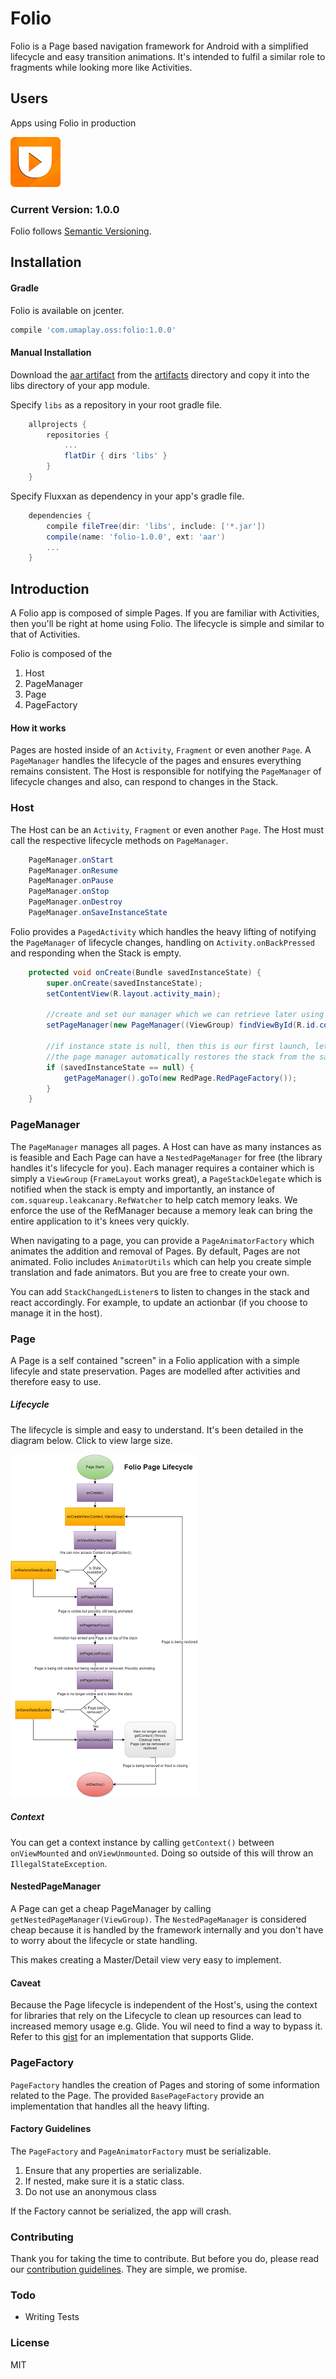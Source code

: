 # Folio

Folio is a Page based navigation framework for Android with a simplified lifecycle and easy transition animations.
It's intended to fulfil a similar role to fragments while looking more like Activities.

## Users

Apps using Folio in production 

[![Umaplay](assets/uma_logo.png)](https://play.google.com/store/apps/details?id=com.umaplay.android)


### Current Version: 1.0.0

Folio follows [Semantic Versioning](http://semver.org/).

## Installation

#### Gradle
Folio is available on jcenter.

```gradle
compile 'com.umaplay.oss:folio:1.0.0'
```

#### Manual Installation
Download the [aar artifact](artifacts/folio-1.0.0.aar) from the [artifacts](artifacts/) directory
and copy it into the libs directory of your app module.

Specify `libs` as a repository in your root gradle file.
```groovy
    allprojects {
        repositories {
            ...
            flatDir { dirs 'libs' }
        }
    }
``` 
   
Specify Fluxxan as dependency in your app's gradle file.
```groovy
    dependencies {
        compile fileTree(dir: 'libs', include: ['*.jar'])
        compile(name: 'folio-1.0.0', ext: 'aar')
        ...
    }
```

## Introduction
A Folio app is composed of simple Pages. If you are familiar with Activities, then you'll be right at home using Folio.
The lifecycle is simple and similar to that of Activities.

Folio is composed of the

1. Host
2. PageManager
3. Page
4. PageFactory

#### How it works

Pages are hosted inside of an `Activity`, `Fragment` or even another `Page`.
A `PageManager` handles the lifecycle of the pages and ensures everything remains consistent.
The Host is responsible for notifying the `PageManager` of lifecycle changes and also, can respond to changes in the Stack.

### Host

The Host can be an `Activity`, `Fragment` or even another `Page`. The Host must call the respective lifecycle methods on `PageManager`.

```java
    PageManager.onStart
    PageManager.onResume
    PageManager.onPause
    PageManager.onStop
    PageManager.onDestroy
    PageManager.onSaveInstanceState
```     

Folio provides a `PagedActivity` which handles the heavy lifting of notifying the `PageManager` of lifecycle changes, handling on `Activity.onBackPressed` and responding when the Stack is empty.

```java
    protected void onCreate(Bundle savedInstanceState) {
        super.onCreate(savedInstanceState);
        setContentView(R.layout.activity_main);
        
        //create and set our manager which we can retrieve later using getPageManager()
        setPageManager(new PageManager((ViewGroup) findViewById(R.id.container), this, App.getRefWatcher(), savedInstanceState));

        //if instance state is null, then this is our first launch, let's navigate to the main page
        //the page manager automatically restores the stack from the savedInstanceState
        if (savedInstanceState == null) {
            getPageManager().goTo(new RedPage.RedPageFactory());
        }
    }
```

### PageManager

The `PageManager` manages all pages. A Host can have as many instances as is feasible and Each Page can have a `NestedPageManager` for free (the library handles it's lifecycle for you).
Each manager requires a container which is simply a `ViewGroup` (`FrameLayout` works great), a `PageStackDelegate` which is notified when the stack is empty and importantly, an instance of `com.squareup.leakcanary.RefWatcher` to help catch memory leaks.
We enforce the use of the RefManager because a memory leak can bring the entire application to it's knees very quickly.

When navigating to a page, you can provide a `PageAnimatorFactory` which animates the addition and removal of Pages. By default, Pages are not animated.
Folio includes `AnimatorUtils` which can help you create simple translation and fade animators. But you are free to create your own.

You can add `StackChangedListener`s to listen to changes in the stack and react accordingly. For example, to update an actionbar (if you choose to manage it in the host).

### Page

A Page is a self contained "screen" in a Folio application with a simple lifecyle and state preservation. Pages are modelled after activities and therefore easy to use.

##### Lifecycle

The lifecycle is simple and easy to understand. It's been detailed in the diagram below. Click to view large size.

[![Folio Page Lifecycle](assets/lifecycle_small.png)](assets/lifecycle.png)

##### Context

You can get a context instance by calling `getContext()` between `onViewMounted` and `onViewUnmounted`. Doing so outside of this will throw an `IllegalStateException`.

#### NestedPageManager

A Page can get a cheap PageManager by calling `getNestedPageManager(ViewGroup)`. 
The `NestedPageManager` is considered cheap because it is handled by the framework internally and you don't have to worry about the lifecycle or state handling.

This makes creating a Master/Detail view very easy to implement.


#### Caveat

Because the Page lifecycle is independent of the Host's, using the context for libraries that rely on the Lifecycle to clean up resources can lead to increased memory usage e.g. Glide.
You wil need to find a way to bypass it. Refer to this [gist](https://gist.github.com/frostymarvelous/c5c1dbaa11ce3b0c8329d529ed01ae95) for an implementation that supports Glide.


### PageFactory

`PageFactory` handles the creation of Pages and storing of some information related to the Page. The provided `BasePageFactory` provide an implementation that handles all the heavy lifting.

#### Factory Guidelines 

The `PageFactory` and `PageAnimatorFactory` must be serializable.
 
1. Ensure that any properties are serializable.
2. If nested, make sure it is a static class.
3. Do not use an anonymous class

If the Factory cannot be serialized, the app will crash.


### Contributing

Thank you for taking the time to contribute.
But before you do, please read our [contribution guidelines](CONTRIBUTING.MD). They are simple, we promise.


### Todo
  - Writing Tests

	
### License
MIT


